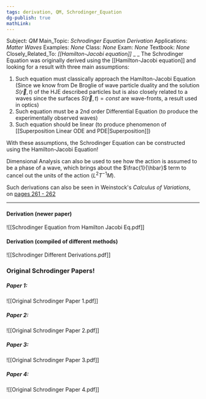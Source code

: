 ```yaml
---
tags: derivation, QM, Schrodinger_Equation
dg-publish: true
mathLink: 
---
```

Subject: _QM_
Main\_Topic: _Schrodinger Equation Derivation_
Applications: _Matter Waves_
Examples: _None_
Class: _None_
Exam: _None_
Textbook: _None_
Closely\_Related\_To: _[[Hamilton-Jacobi equation]]_
_
_
The Schrodinger Equation was originally derived using the [[Hamilton-Jacobi equation]] and looking for a result with three main assumptions:
1. Such equation must classically approach the Hamilton-Jacobi Equation (Since we know from De Broglie of wave particle duality and the solution $S(\vec{r},t)$ of the HJE described particles but is also closely related to a waves since the surfaces $S(\vec{r},t) = const$ are wave-fronts, a result used in optics)
2. Such equation must be a 2nd order Differential Equation (to produce the experimentally observed waves)
3. Such equation should be linear (to produce phenomenon of [[Superposition Linear ODE and PDE|Superposition]]) 

With these assumptions, the Schrodinger Equation can be constructed using the Hamilton-Jacobi Equation! 

Dimensional Analysis can also be used to see how the action is assumed to be a phase of a wave, which brings about the $\frac{1}{\hbar}$ term to cancel out the units of the action $(L^{2}T^{-1}M)$. 

Such derivations can also be seen in Weinstock's _Calculus of Variations_, on [pages 261 - 262](http://books.google.com.vn/books?id=6wSVuWH1PrsC&pg=PA263&dq=%22the%20so-called%20schrodinger%20equation%22&hl=en&sa=X&ei=vDDVUaLhKIjWPZudgPAC&ved=0CDoQ6AEwAg#v=onepage&q=%22the%20so-called%20schrodinger%20equation%22&f=false)

---
#### Derivation (newer paper)
![[Schrodinger Equation from Hamilton Jacobi Eq.pdf]]



#### Derivation (compiled of different methods)
![[Schrodinger Different Derivations.pdf]]
### Original Schrodinger Papers!
##### Paper 1:
![[Original Schrodinger Paper 1.pdf]]
##### Paper 2:
![[Original Schrodinger Paper 2.pdf]]



##### Paper 3:
![[Original Schrodinger Paper 3.pdf]]



##### Paper 4:
![[Original Schrodinger Paper 4.pdf]]
